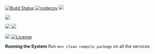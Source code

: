 [![Build Status](https://travis-ci.org/stackroute/ibm-wave5-I2PS.svg?branch=v1.0.1)](https://travis-ci.org/stackroute/ibm-wave5-I2PS)
[![codecov](https://codecov.io/gh/stackroute/ibm-wave5-I2PS/branch/v1.0.1/graph/badge.svg)](https://codecov.io/gh/stackroute/ibm-wave5-I2PS)
![](https://img.shields.io/codecov/c/github/stackroute/ibm-wave5-I2PS/v1.0.1.svg?style=flat)

![](https://img.shields.io/github/issues/stackroute/ibm-wave5-I2PS.svg?style=popout)

![](https://img.shields.io/github/contributors/stackroute/ibm-wave5-I2PS.svg?style=popout)
![](https://img.shields.io/github/last-commit/stackroute/ibm-wave5-I2PS/v1.0.1.svg?style=popout)

![](https://img.shields.io/github/repo-size/stackroute/ibm-wave5-I2PS.svg?style=popout)
[![License](https://img.shields.io/badge/License-Apache%202.0-blue.svg)](https://opensource.org/licenses/Apache-2.0)

****Running the System****
Run ```mvn clean compile package``` on all the services
